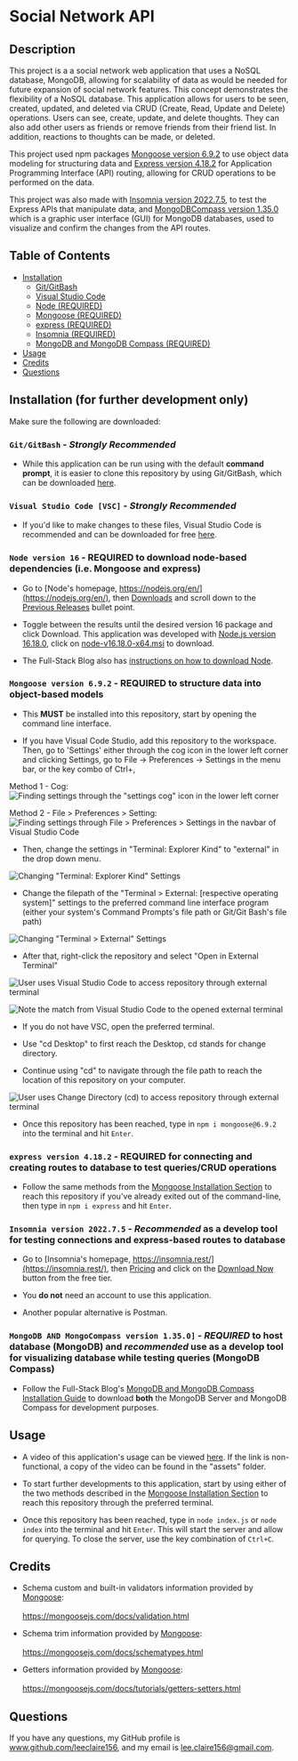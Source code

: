 # Social Network API

## Description

This project is a a social network web application that uses a NoSQL database, MongoDB, allowing for scalability of data as would be needed for future expansion of social network features. This concept demonstrates the flexibility of a NoSQL database. This application allows for users to be seen, created, updated, and deleted via CRUD (Create, Read, Update and Delete) operations. Users can see, create, update, and delete thoughts. They can also add other users as friends or remove friends from their friend list. In addition, reactions to thoughts can be made, or deleted.

This project used npm packages [Mongoose version 6.9.2](https://www.npmjs.com/package/mongoose) to use object data modeling for structuring data and [Express version 4.18.2](https://www.npmjs.com/package/express) for Application Programming Interface (API) routing, allowing for CRUD operations to be performed on the data.

This project was also made with [Insomnia version 2022.7.5](https://insomnia.rest/), to test the Express APIs that manipulate data, and [MongoDBCompass version 1.35.0](https://www.mongodb.com/try/download/compass) which is a graphic user interface (GUI) for MongoDB databases, used to visualize and confirm the changes from the API routes. 

## Table of Contents
- [Installation](#installation-for-further-development-only)
    - [Git/GitBash](#gitgitbash---strongly-recommended)
    - [Visual Studio Code](#visual-studio-code-vsc---strongly-recommended)
    - [Node (REQUIRED)](#node-version-16---required-to-download-node-based-dependencies-ie-mongoose-and-express)
    - [Mongoose (REQUIRED)](#mongoose-version-692---required-to-structure-data-into-object-based-models)
    - [express (REQUIRED)](#express-version-4182---required-for-connecting-and-creating-routes-to-database-to-test-queriescrud-operations)
    - [Insomnia (REQUIRED)](#insomnia-version-202275---recommended-as-a-develop-tool-for-testing-connections-and-express-based-routes-to-database)
    - [MongoDB and MongoDB Compass (REQUIRED)](#mongodb-and-mongocompass-version-1350---required-to-host-database-mongodb-and-recommended-use-as-a-develop-tool-for-visualizing-database-while-testing-queries-mongodb-compass)
- [Usage](#usage)
- [Credits](#credits)
- [Questions](#questions)


## Installation (for further development only)

Make sure the following are downloaded:

### `Git/GitBash` - *Strongly Recommended*
* While this application can be run using with the default **command prompt**, it is easier to clone this repository by using Git/GitBash, which can be downloaded [here](https://git-scm.com/downloads).

### `Visual Studio Code [VSC]` - *Strongly Recommended*

* If you'd like to make changes to these files, Visual Studio Code is recommended and can be downloaded for free [here](https://code.visualstudio.com/download).

### `Node version 16` - **REQUIRED** to download node-based dependencies (i.e. Mongoose and express)
* Go to [Node's homepage, https://nodejs.org/en/](https://nodejs.org/en/), then [Downloads](https://nodejs.org/en/download/) and scroll down to the [Previous Releases](https://nodejs.org/en/download/releases/) bullet point. 

* Toggle between the results until the desired version 16 package and click Download. This application was developed with [Node.js version 16.18.0](https://nodejs.org/dist/v16.18.0/), click on [node-v16.18.0-x64.msi](https://nodejs.org/download/release/v16.18.0/node-v16.18.0-x64.msi) to download.

* The Full-Stack Blog also has [instructions on how to download Node](https://coding-boot-camp.github.io/full-stack/nodejs/how-to-install-nodejs).

### `Mongoose version 6.9.2` - **REQUIRED** to structure data into object-based models

* This **MUST** be installed into this repository, start by opening the command line interface.

* If you have Visual Code Studio, add this repository to the workspace. Then, go to 'Settings' either through the cog icon in the lower left corner and clicking Settings, go to File -> Preferences -> Settings in the menu bar, or the key combo of Ctrl+,

Method 1 - Cog:
![Finding settings through the "settings cog" icon in the lower left corner](./assets/screenshots/Finding-Settings-1.PNG)

Method 2 - File > Preferences > Setting:
![Finding settings through File > Preferences > Settings in the navbar of Visual Studio Code](./assets/screenshots/Finding-Settings-2.PNG)

* Then, change the settings in "Terminal: Explorer Kind" to "external" in the drop down menu.

![Changing "Terminal: Explorer Kind" Settings](./assets/screenshots/External-Terminal-Settings-1.PNG)
        
* Change the filepath of the "Terminal > External: [respective operating system]" settings to the preferred command line interface program (either your system's Command Prompts's file path or Git/Git Bash's file path)

![Changing "Terminal > External" Settings](./assets/screenshots/External-Terminal-Settings-2.PNG)

* After that, right-click the repository and select "Open in External Terminal"

![User uses Visual Studio Code to access repository through external terminal](./assets/screenshots/External-Terminal-Method-1-1.PNG)

![Note the match from Visual Studio Code to the opened external terminal](./assets/screenshots/External-Terminal-Method-1-2.PNG)


* If you do not have VSC, open the preferred terminal.

* Use "cd Desktop" to first reach the Desktop, cd stands for change directory.

* Continue using "cd" to navigate through the file path to reach the location of this repository on your computer.

![User uses Change Directory (cd) to access repository through external terminal](./assets/screenshots/External-Terminal-Method-2.PNG)

* Once this repository has been reached, type in `npm i mongoose@6.9.2` into the terminal and hit `Enter`.

### `express version 4.18.2` - **REQUIRED** for connecting and creating routes to database to test queries/CRUD operations

* Follow the same methods from the [Mongoose Installation Section](#mongoose-version-692---required-to-structure-data-into-object-based-models) to reach this repository if you've already exited out of the command-line, then type in `npm i express` and hit `Enter`.

### `Insomnia version 2022.7.5` - *Recommended* as a develop tool for testing connections and express-based routes to database

* Go to [Insomnia's homepage, https://insomnia.rest/](https://insomnia.rest/), then [Pricing](https://insomnia.rest/pricing) and click on the [Download Now](https://insomnia.rest/download)  button from the free tier.

* You **do not** need an account to use this application.

* Another popular alternative is Postman.

### `MongoDB AND MongoCompass version 1.35.0]` - *REQUIRED* to host database (MongoDB) and *recommended* use as a develop tool for visualizing database while testing queries (MongoDB Compass)

* Follow the Full-Stack Blog's [MongoDB and MongoDB Compass Installation Guide](https://coding-boot-camp.github.io/full-stack/mongodb/how-to-install-mongodb) to download **both** the MongoDB Server and MongoDB Compass for development purposes.


## Usage 

* A video of this application's usage can be viewed [here](#blank). If the link is non-functional, a copy of the video can be found in the "assets" folder.

* To start further developments to this application, start by using either of the two methods described in the [Mongoose Installation Section](#mongoose-version-692---required-to-structure-data-into-object-based-models) to reach this repository through the preferred terminal.

* Once this repository has been reached, type in `node index.js` or `node index` into the terminal and hit `Enter`. This will start the server and allow for querying. To close the server, use the key combination of `Ctrl+C`.

## Credits

* Schema custom and built-in validators information provided by [Mongoose](https://mongoosejs.com/):<br></br>https://mongoosejs.com/docs/validation.html

* Schema trim information provided by [Mongoose](https://mongoosejs.com/):<br></br>https://mongoosejs.com/docs/schematypes.html

* Getters information provided by [Mongoose](https://mongoosejs.com/):<br></br>https://mongoosejs.com/docs/tutorials/getters-setters.html


## Questions

If you have any questions, my GitHub profile is www.github.com/leeclaire156, and my email is lee.claire156@gmail.com.